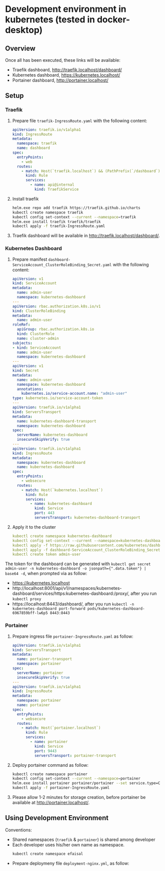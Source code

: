 # Development environment in kubernetes (tested in docker-desktop)

## Overview
Once all has been executed, these links will be available:
- Traefik dashboard, http://traefik.localhost/dashboard/
- Kubernetes dashboard, https://kubernetes.localhost/
- Portainer dashboard, http://portainer.localhost/

## Setup

### Traefik
1. Prepare file `traefik-IngressRoute.yaml` with the following content: 
   ```yaml
   apiVersion: traefik.io/v1alpha1
   kind: IngressRoute
   metadata:
     namespace: traefik
     name: dashboard
   spec:
     entryPoints:
       - web
     routes:
       - match: Host(`traefik.localhost`) && (PathPrefix(`/dashboard`) || PathPrefix(`/api`))
         kind: Rule
         services:
           - name: api@internal
             kind: TraefikService
   ```
2. Install traefik
   ```bash
   helm.exe repo add traefik https://traefik.github.io/charts
   kubectl create namespace traefik
   kubectl config set-context --current --namespace=traefik
   helm.exe install traefik traefik/traefik
   kubectl apply -f traefik-IngressRoute.yaml
   ```
3. Traefik dashboard will be available in http://traefik.localhost/dashboard/.

### Kubernetes Dashboard
1. Prepare manifest `dashboard-ServiceAccount_ClusterRoleBinding_Secret.yaml` with the following content:
   ```yaml
   apiVersion: v1
   kind: ServiceAccount
   metadata:
     name: admin-user
     namespace: kubernetes-dashboard
   ---
   apiVersion: rbac.authorization.k8s.io/v1
   kind: ClusterRoleBinding
   metadata:
     name: admin-user
   roleRef:
     apiGroup: rbac.authorization.k8s.io
     kind: ClusterRole
     name: cluster-admin
   subjects:
   - kind: ServiceAccount
     name: admin-user
     namespace: kubernetes-dashboard
   ---
   apiVersion: v1
   kind: Secret
   metadata:
     name: admin-user
     namespace: kubernetes-dashboard
     annotations:
       kubernetes.io/service-account.name: "admin-user"   
   type: kubernetes.io/service-account-token
   ---
   apiVersion: traefik.io/v1alpha1
   kind: ServersTransport
   metadata:
     name: kubernetes-dashboard-transport
     namespace: kubernetes-dashboard
   spec:
     serverName: kubernetes-dashboard
     insecureSkipVerify: true
   ---
   apiVersion: traefik.io/v1alpha1
   kind: IngressRoute
   metadata:
     namespace: kubernetes-dashboard
     name: kubernetes-dashboard
   spec:
     entryPoints:
       - websecure
     routes:
       - match: Host(`kubernetes.localhost`)
         kind: Rule
         services:
           - name: kubernetes-dashboard
             kind: Service
             port: 443
             serversTransport: kubernetes-dashboard-transport
   ```
2. Apply it to the cluster
   ```yaml
   kubectl create namespace kubernetes-dashboard
   kubectl config set-context --current --namespace=kubernetes-dashboard
   kubectl apply -f https://raw.githubusercontent.com/kubernetes/dashboard/v2.7.0/aio/deploy/recommended.yaml
   kubectl apply -f dashboard-ServiceAccount_ClusterRoleBinding_Secret.yaml
   kubectl create token admin-user
   ```

The token for the dashboard can be generated with `kubectl get secret admin-user -n kubernetes-dashboard -o jsonpath={".data.token"} | base64 -d`, when prompted via as follow:
- https://kubernetes.localhost
- http://localhost:8001/api/v1/namespaces/kubernetes-dashboard/services/https:kubernetes-dashboard:/proxy/, after you run `kubectl proxy`
- https://localhost:8443/dashboard/, after you run `kubectl -n kubernetes-dashboard port-forward pods/kubernetes-dashboard-6967859bff-lw6p5 8443:8443`

### Portainer
1. Prepare ingress file `portainer-IngressRoute.yaml` as follow:
   ```yaml
   apiVersion: traefik.io/v1alpha1
   kind: ServersTransport
   metadata:
     name: portainer-transport
     namespace: portainer
   spec:
     serverName: portainer
     insecureSkipVerify: true
   ---
   apiVersion: traefik.io/v1alpha1
   kind: IngressRoute
   metadata:
     namespace: portainer
     name: portainer
   spec:
     entryPoints:
       - websecure
     routes:
       - match: Host(`portainer.localhost`)
         kind: Rule
         services:
           - name: portainer
             kind: Service
             port: 9443
             serversTransport: portainer-transport
   ```
2. Deploy portainer command as follow:
   ```bash
   kubectl create namespace portainer
   kubectl config set-context --current --namespace=portainer
   helm.exe install portainer portainer/portainer --set service.type=ClusterIP
   kubectl apply -f portainer-IngressRoute.yaml
   ```
3. Please allow 1-2 minutes for storage creation, before portainer be available at http://portainer.localhost/.

## Using Development Environment
Conventions:
- Shared namespaces (`traefik` & `portainer`) is shared among developer
- Each developer uses his/her own name as namespace.
  ```bash
  kubectl create namespace efaisal
  ```
- Prepare deploymeny file `deployment-nginx.yml`, as follow:
  ```yaml
  ```
